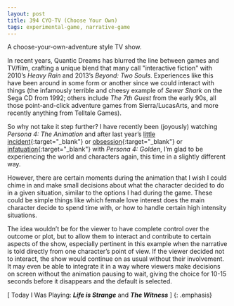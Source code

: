 ```yaml
---
layout: post
title: 394 CYO-TV (Choose Your Own)
tags: experimental-game, narrative-game
---
```

A choose-your-own-adventure style TV show.

In recent years, Quantic Dreams has blurred the line between games and TV/film, crafting a unique blend that many call "interactive fiction" with 2010’s *Heavy Rain* and 2013’s *Beyond: Two Souls*.  Experiences like this have been around in some form or another since we could interact with things (the infamously terrible and cheesy example of *Sewer Shark* on the Sega CD from 1992; others include *The 7th Guest* from the early 90s, all those point-and-click adventure games from Sierra/LucasArts, and more recently anything from Telltale Games).

So why not take it step further?  I have recently been (joyously) watching *Persona 4: The Animation* and after last year’s [little incident](http://www.foster-douglas.com/games/231-persona-4-has-too-many-endings/){:target="_blank"} or [obsession](http://www.foster-douglas.com/games/233-the-rpg-boss-tropes/){:target="_blank"} or [infatuation](http://www.foster-douglas.com/games/235-persona-on-being-rewarded-with-narrative/){:target="_blank"} with *Persona 4: Golden*, I’m glad to be experiencing the world and characters again, this time in a slightly different way.

However, there are certain moments during the animation that I wish I could chime in and make small decisions about what the character decided to do in a given situation, similar to the options I had during the game.  These could be simple things like which female love interest does the main character decide to spend time with, or how to handle certain high intensity situations.

The idea wouldn’t be for the viewer to have complete control over the outcome or plot, but to allow them to interact and contribute to certain aspects of the show, especially pertinent in this example when the narrative is told directly from one character’s point of view.  If the viewer decided not to interact, the show would continue on as usual without their involvement.  It may even be able to integrate it in a way where viewers make decisions on screen without the animation pausing to wait, giving the choice for 10-15 seconds before it disappears and the default is selected.

[ Today I Was Playing: ***Life is Strange*** and ***The Witness*** ]
{: .emphasis}